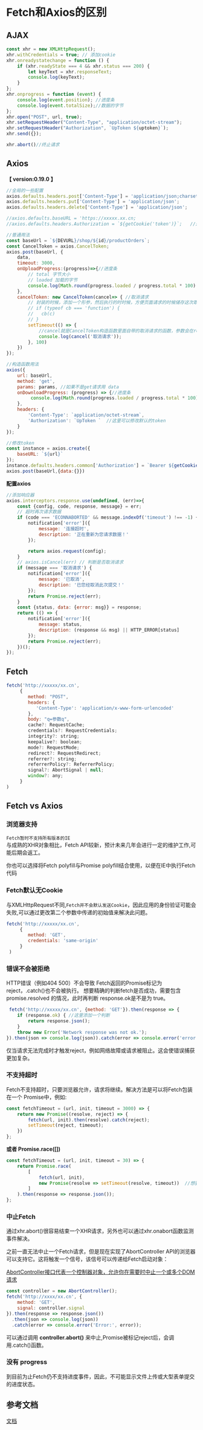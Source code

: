 

# Fetch和Axios的区别

## AJAX

```javascript
const xhr = new XMLHttpRequest();
xhr.withCredentials = true; // 添加cookie
xhr.onreadystatechange = function () {
    if (xhr.readyState === 4 && xhr.status === 200) {
        let keyText = xhr.responseText;
        console.log(keyText);
    }
};
xhr.onprogress = function (event) {
    console.log(event.position); //进度条
    console.log(event.totalSize);//数据的字节
};
xhr.open("POST", url, true);
xhr.setRequestHeader("Content-Type", "application/octet-stream");
xhr.setRequestHeader("Authorization", `UpToken ${uptoken}`);
xhr.send({});

xhr.abort()//终止请求
```

## Axios

**【 version:0.19.0 】**

```javascript
//全局的一些配置
axios.defaults.headers.post['Content-Type'] = 'application/json;charset=UTF-8';
axios.defaults.headers.put['Content-Type'] = 'application/json';
axios.defaults.headers.delete['Content-Type'] = 'application/json';

//axios.defaults.baseURL = 'https://xxxxx.xx.cn;
//axios.defaults.headers.Authorization = `${getCookie('token')}`;   //这里添加这个可能导致出现options导致跨域

//普通用法
const baseUrl = `${DEVURL}/shop/${id}/productOrders`;
const CancelToken = axios.CancelToken;
axios.post(baseUrl, {
    data,
    timeout: 3000,
    onUploadProgress:(progress)=>{//进度条
        // total 字节大小
        // loaded 加载的字节
        console.log(Math.round(progress.loaded / progress.total * 100) + '%');
    },
    cancelToken: new CancelToken(cancel=> { //取消请求
        // 封装的时候，添加一个形参，然后执行的时时候，方便页面请求的时候储存这次取消函数，方便下一次执行
        // if (typeof cb === 'function') {
        //   cb(c)
        // }
        setTimeout(() => {
            //cancel就是CancelToken构造函数里面自带的取消请求的函数，参数会在reject里面拿到
            console.log(cancel('取消请求'));
        }, 100)
    })
});

//构造函数用法
axios({
    url: baseUrl,
    method: 'get',
    params: params, //如果不是get请求用 data
    onDownloadProgress: (progress) => {//进度条
         console.log(Math.round(progress.loaded / progress.total * 100) + '%');
    },
    headers: {
        'Content-Type': `application/octet-stream`,
        'Authorization': `UpToken `  //这里可以修改默认的token
    }
});

//修改token
const instance = axios.create({
    baseURL: `${url}`
});
instance.defaults.headers.common['Authorization'] = `Bearer ${getCookie('token')}`;
axios.post(baseUrl,{data:{}})
```
**配置axios**
```javascript
//添加响应器
axios.interceptors.response.use(undefined, (err)=>{
    const {config, code, response, message} = err;
    // 超时再次请求数据
    if (code === 'ECONNABORTED' && message.indexOf('timeout') !== -1) {
        notification['error']({
            message: '连接超时',
            description: '正在重新为您请求数据！'
        });

        return axios.request(config);
    }
    // axios.isCancel(err) // 判断是否取消请求
    if (message === '取消请求') {
        notification['error']({
            message: '已取消',
            description: '已您经取消此次提交！'
        });
        return Promise.reject(err);
    }
    const {status, data: {error: msg}} = response;
    return (() => {
        notification['error']({
            message: status,
            description: (response && msg) || HTTP_ERROR[status]
        });
        return Promise.reject(err);
    })();
});
```
## Fetch

```javascript
fetch('http://xxxxx/xx.cn', 
     { 
        method: "POST",
        headers: {
           'Content-Type': 'application/x-www-form-urlencoded'
        },
        body: "q=参数q",
        cache?: RequestCache;
        credentials?: RequestCredentials;
        integrity?: string;
        keepalive?: boolean;
        mode?: RequestMode;
        redirect?: RequestRedirect;
        referrer?: string;
        referrerPolicy?: ReferrerPolicy;
        signal?: AbortSignal | null;
        window?: any;
     }
)
```

## Fetch vs Axios

### 浏览器支持

`Fetch暂时不支持所有版本的IE`<br/>
与成熟的XHR对象相比，Fetch API较新，预计未来几年会进行一定的维护工作,可能后期会返工。

你也可以选择将Fetch polyfill与Promise polyfill结合使用，以便在IE中执行Fetch代码

### Fetch默认无Cookie

与XMLHttpRequest不同,`Fetch并不会默认发送Cookie`，因此应用的身份验证可能会失败,可以通过更改第二个参数中传递的初始值来解决此问题。

```javascript
fetch('http://xxxxx/xx.cn', 
     { 
        method: 'GET', 
        credentials: 'same-origin' 
     }
 )
```

### 错误不会被拒绝

HTTP错误（例如404 500）不会导致 Fetch返回的Promise标记为reject，.catch()也不会被执行。
想要精确的判断fetch是否成功，需要包含 promise.resolved 的情况，此时再判断 response.ok是不是为 true。
```javascript
 fetch('http://xxxxx/xx.cn', {method: 'GET'}).then(response => {
    if (response.ok) { //这里添加一个判断
        return response.json();
    }
    throw new Error('Network response was not ok.');
}).then(json => console.log(json)).catch(error => console.error('error:', error));
```
仅当请求无法完成时才触发reject，例如网络故障或请求被阻止。这会使错误捕获更加复杂。

### 不支持超时

Fetch不支持超时，只要浏览器允许，请求将继续。解决方法是可以将Fetch包装在一个 Promise中，例如:

```javascript
const fetchTimeout = (url, init, timeout = 3000) => {
    return new Promise((resolve, reject) => {
        fetch(url, init).then(resolve).catch(reject);
        setTimeout(reject, timeout);
    })
};
```
**或者 Promise.race([])**
```javascript
const fetchTimeout = (url, init, timeout = 30) => {
    return Promise.race(
        [
            fetch(url, init),
            new Promise(resolve => setTimeout(resolve, timeout))  //想要更具体的捕获这次超时，需要加具体的判断
        ]
    ).then(response => response.json()); 
};
```

### 中止Fetch

通过xhr.abort()很容易结束一个XHR请求，另外也可以通过xhr.onabort函数监测事件解决。

之前一直无法中止一个Fetch请求，但是现在实现了AbortController API的浏览器可以支持它。这将触发一个信号，该信号可以传递给Fetch启动对象：

[AbortController接口代表一个控制器对象，允许你在需要时中止一个或多个DOM请求](https://developer.mozilla.org/zh-CN/docs/Web/API/FetchController)

```javascript
const controller = new AbortController();
fetch('http://xxxx/xx.cn', {
    method: 'GET',
    signal: controller.signal
}).then(response => response.json())
  .then(json => console.log(json))
  .catch(error => console.error('Error:', error));
```
可以通过调用 **controller.abort()** 来中止,Promise被标记reject后，会调用.catch()函数。

### 没有 progress

到目前为止Fetch仍不支持进度事件，因此，不可能显示文件上传或大型表单提交的进度状态。

## 参考文档

[文档](https://www.sitepoint.com/xmlhttprequest-vs-the-fetch-api-whats-best-for-ajax-in-2019/)